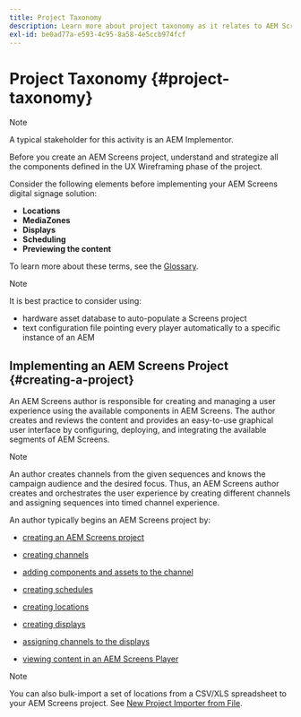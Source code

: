 ```yaml
---
title: Project Taxonomy
description: Learn more about project taxonomy as it relates to AEM Screens.
exl-id: be0ad77a-e593-4c95-8a58-4e5ccb974fcf
---
```

# Project Taxonomy {#project-taxonomy}

>[!NOTE]
>
>A typical stakeholder for this activity is an AEM Implementor.

Before you create an AEM Screens project, understand and strategize all the components defined in the UX Wireframing phase of the project.

Consider the following elements before implementing your AEM Screens digital signage solution:

* **Locations**
* **MediaZones**
* **Displays**
* **Scheduling**
* **Previewing the content**

To learn more about these terms, see the [Glossary](https://experienceleague.adobe.com/en/docs/experience-manager-screens/user-guide/overview/screens-glossary).

>[!NOTE]
>
>It is best practice to consider using:
>
>* hardware asset database to auto-populate a Screens project
>* text configuration file pointing every player automatically to a specific instance of an AEM

## Implementing an AEM Screens Project {#creating-a-project}

An AEM Screens author is responsible for creating and managing a user experience using the available components in AEM Screens. The author creates and reviews the content and provides an easy-to-use graphical user interface by configuring, deploying, and integrating the available segments of AEM Screens.

>[!NOTE]
>
>An author creates channels from the given sequences and knows the campaign audience and the desired focus. Thus, an AEM Screens author creates and orchestrates the user experience by creating different channels and assigning sequences into timed channel experience.

An author typically begins an AEM Screens project by:

* [creating an AEM Screens project](https://experienceleague.adobe.com/en/docs/experience-manager-screens/user-guide/authoring/setting-up-projects/creating-a-screens-project)
* [creating channels](https://experienceleague.adobe.com/en/docs/experience-manager-screens/user-guide/authoring/setting-up-projects/managing-channels)
* [adding components and assets to the channel](https://experienceleague.adobe.com/en/docs/experience-manager-screens/user-guide/authoring/product-features/adding-components-to-a-channel)
* [creating schedules](https://experienceleague.adobe.com/en/docs/experience-manager-screens/user-guide/authoring/setting-up-projects/managing-schedules)
* [creating locations](https://experienceleague.adobe.com/en/docs/experience-manager-screens/user-guide/authoring/setting-up-projects/managing-locations)
* [creating displays](https://experienceleague.adobe.com/en/docs/experience-manager-screens/user-guide/authoring/setting-up-projects/managing-displays)
* [assigning channels to the displays](https://experienceleague.adobe.com/en/docs/experience-manager-screens/user-guide/authoring/setting-up-projects/assigning-channels/channel-assignment)

* [viewing content in an AEM Screens Player](https://experienceleague.adobe.com/en/docs/experience-manager-screens/user-guide/administering/working-with-screens-player)

>[!NOTE]
>You can also bulk-import a set of locations from a CSV/XLS spreadsheet to your AEM Screens project. See [New Project Importer from File](https://experienceleague.adobe.com/en/docs/experience-manager-screens/user-guide/administering/project-importer).
